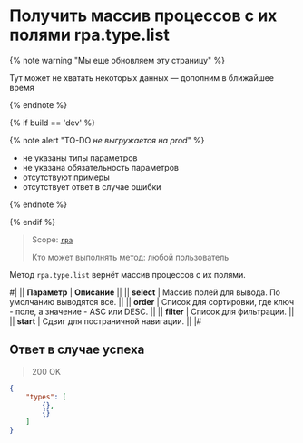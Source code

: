 # Получить массив процессов с их полями rpa.type.list

{% note warning "Мы еще обновляем эту страницу" %}

Тут может не хватать некоторых данных — дополним в ближайшее время

{% endnote %}

{% if build == 'dev' %}

{% note alert "TO-DO _не выгружается на prod_" %}

- не указаны типы параметров
- не указана обязательность параметров
- отсутствуют примеры
- отсутствует ответ в случае ошибки

{% endnote %}

{% endif %}

> Scope: [`rpa`](../../../scopes/permissions.md)
>
> Кто может выполнять метод: любой пользователь

Метод `rpa.type.list` вернёт массив процессов с их полями.

#|
|| **Параметр** | **Описание** ||
|| **select** | Массив полей для вывода. По умолчанию выводятся все. ||
|| **order** |  Список для сортировки, где ключ - поле, а значение - ASC или DESC. ||
|| **filter** | Список для фильтрации. ||
|| **start** | Сдвиг для постраничной навигации. ||
|#

## Ответ в случае успеха

> 200 OK

```json
{
    "types": [
        {},
        {}
    ]
}
```
